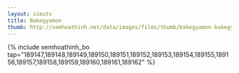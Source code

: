```yaml
---
layout: sieutv
title: Bakegyamon
thumb: http://xemhoathinh.net/data/images/films/thumb/bakegyamon-bakegyamon-2012.jpg
---
```

{% include xemhoathinh_bo tap="189147,189148,189149,189150,189151,189152,189153,189154,189155,189156,189157,189158,189159,189160,189161,189162" %} 
